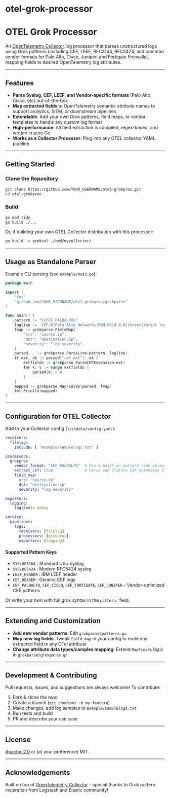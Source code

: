 # otel-grok-processor

# OTEL Grok Processor

An [OpenTelemetry Collector](https://opentelemetry.io/docs/collector/) log processor that parses unstructured logs using Grok patterns (including CEF, LEEF, RFC3164, RFC5424, and common vendor formats for Palo Alto, Cisco, Juniper, and Fortigate Firewalls), mapping fields to desired OpenTelemetry log attributes.

---

## Features

- **Parse Syslog, CEF, LEEF, and Vendor-specific formats** (Palo Alto, Cisco, etc) out-of-the-box
- **Map extracted fields** to OpenTelemetry semantic attribute names to support analytics, SIEM, or downstream pipelines
- **Extendable**: Add your own Grok patterns, field maps, or vendor templates to handle any custom log format
- **High-performance**: All field extraction is compiled, regex-based, and written in pure Go
- **Works as a Collector Processor**: Plug into any OTEL collector YAML pipeline

---

## Getting Started

### Clone the Repository

```sh
git clone https://github.com/YOUR_USERNAME/otel-grokproc.git
cd otel-grokproc
```

### Build

```sh
go mod tidy
go build ./...
```

Or, if building your own OTEL Collector distribution with this processor:
```sh
go build -o grokcol ./cmd/mycollector/
```

---

## Usage as Standalone Parser

Example CLI parsing (see `example/main.go`):

```go
package main

import (
    "fmt"
    "github.com/YOUR_USERNAME/otel-grokproc/grokparse"
)

func main() {
    pattern := "%{CEF_PALOALTO}"
    logline := `CEF:0|Palo Alto Networks|PAN-OS|8.0.0|threat|threat log|1|src=192.0.2.1 dst=198.51.100.1 ...`
    fmap := grokparse.FieldMap{
        "src": "source.ip",
        "dst": "destination.ip",
        "severity": "log.severity",
    }
    parsed, _ := grokparse.ParseLine(pattern, logline)
    if ext, ok := parsed["cef_ext"]; ok {
        extfields := grokparse.ParseCEFExtension(ext)
        for k, v := range extfields {
            parsed[k] = v
        }
    }
    mapped := grokparse.MapFields(parsed, fmap)
    fmt.Println(mapped)
}
```

---

## Configuration for OTEL Collector

Add to your Collector config (`testdata/config.yaml`):

```yaml
receivers:
  filelog:
    include: [ "example/samplelogs.txt" ]

processors:
  grokproc:
    vendor_format: "CEF_PALOALTO"  # Use a built-in pattern (see below)
    extract_cef: true              # Parse and flatten CEF extension fields
    field_map:
      src: "source.ip"
      dst: "destination.ip"
      severity: "log.severity"

exporters:
  logging:
    loglevel: debug

service:
  pipelines:
    logs:
      receivers: [filelog]
      processors: [grokproc]
      exporters: [logging]
```

#### Supported Pattern Keys

- `SYSLOG3164` : Standard Unix syslog
- `SYSLOG5424` : Modern RFC5424 syslog
- `LEEF_HEADER` : IBM LEEF header
- `CEF_HEADER` : Generic CEF logs
- `CEF_PALOALTO`, `CEF_CISCO`, `CEF_FORTIGATE`, `CEF_JUNIPER` – Vendor-optimized CEF patterns

Or write your own with full grok syntax in the `pattern:` field.

---

## Extending and Customization

- **Add new vendor patterns**: Edit `grokparse/patterns.go`
- **Map new log fields**: Tweak `field_map` in your config to route any extracted field to any OTel attribute
- **Change attribute data types/complex mapping**: Extend `MapFields` logic in `grokparse/grokparse.go`

---

## Development & Contributing

Pull requests, issues, and suggestions are always welcome!
To contribute:

1. Fork & clone the repo
2. Create a branch (`git checkout -b my-feature`)
3. Make changes, add log samples to `example/samplelogs.txt`
4. Run tests and build
5. PR and describe your use case

---

## License

[Apache-2.0](LICENSE) or (at your preference) MIT.

---

## Acknowledgements

Built on top of [OpenTelemetry Collector](https://opentelemetry.io/docs/collector/) – special thanks to Grok pattern inspiration from Logstash and Elastic community!
